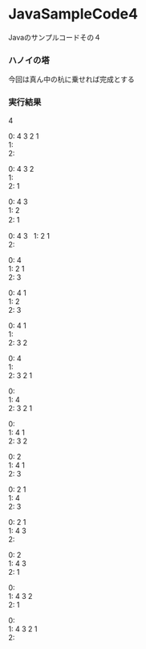 # JavaSampleCode4
Javaのサンプルコードその４  

### ハノイの塔
今回は真ん中の杭に乗せれば完成とする

### 実行結果  
4    

0: 4 3 2 1  
1:  
2:   

0: 4 3 2  
1:  
2: 1  

0: 4 3  
1: 2  
2: 1  　

0: 4 3  
1: 2 1  
2:  

0: 4  
1: 2 1  
2: 3  

0: 4 1  
1: 2  
2: 3  

0: 4 1  
1:  
2: 3 2  

0: 4  
1:  
2: 3 2 1  

0:  
1: 4  
2: 3 2 1  

0:  
1: 4 1  
2: 3 2  

0: 2  
1: 4 1  
2: 3  

0: 2 1  
1: 4  
2: 3  

0: 2 1  
1: 4 3  
2:  

0: 2  
1: 4 3  
2: 1  

0:  
1: 4 3 2  
2: 1  

0:  
1: 4 3 2 1  
2:  
